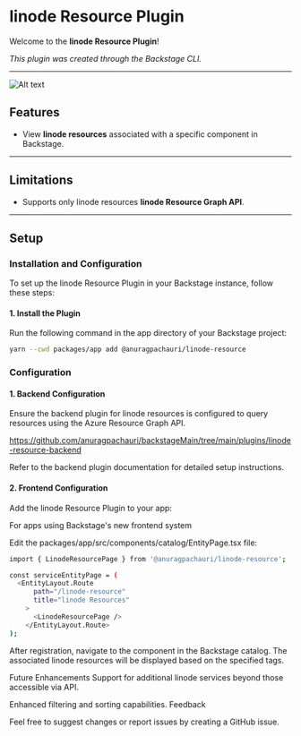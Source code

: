 # linode Resource Plugin

Welcome to the **linode Resource Plugin**!

_This plugin was created through the Backstage CLI._

---

![Alt text](https://i.ibb.co/ZRvBBn2r/image-1.png 'title image')

## Features

- View **linode resources** associated with a specific component in Backstage.

---

## Limitations

- Supports only linode resources **linode Resource Graph API**.

---

## Setup

### Installation and Configuration

To set up the linode Resource Plugin in your Backstage instance, follow these steps:

#### 1. Install the Plugin

Run the following command in the app directory of your Backstage project:

```bash
yarn --cwd packages/app add @anuragpachauri/linode-resource
```

### Configuration

#### 1. Backend Configuration

Ensure the backend plugin for linode resources is configured to query resources using the Azure Resource Graph API.

https://github.com/anuragpachauri/backstageMain/tree/main/plugins/linode-resource-backend

Refer to the backend plugin documentation for detailed setup instructions.

#### 2. Frontend Configuration

Add the linode Resource Plugin to your app:

For apps using Backstage's new frontend system

Edit the packages/app/src/components/catalog/EntityPage.tsx file:

```bash
import { LinodeResourcePage } from '@anuragpachauri/linode-resource';

const serviceEntityPage = (
  <EntityLayout.Route
      path="/linode-resource"
      title="linode Resources"
    >
      <LinodeResourcePage /> 
    </EntityLayout.Route>
);
```


After registration, navigate to the component in the Backstage catalog. The associated linode resources will be displayed based on the specified tags.

Future Enhancements
Support for additional linode services beyond those accessible via API.

Enhanced filtering and sorting capabilities.
Feedback

Feel free to suggest changes or report issues by creating a GitHub issue.

